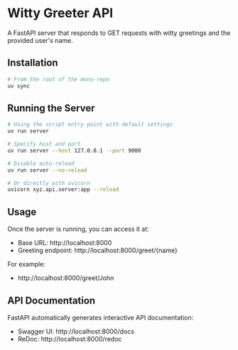 # Witty Greeter API

A FastAPI server that responds to GET requests with witty greetings and the provided user's name.

## Installation

```bash
# From the root of the mono-repo
uv sync
```

## Running the Server

```bash
# Using the script entry point with default settings
uv run server

# Specify host and port
uv run server --host 127.0.0.1 --port 9000

# Disable auto-reload
uv run server --no-reload

# Or directly with uvicorn
uvicorn xyz.api.server:app --reload
```

## Usage

Once the server is running, you can access it at:

- Base URL: http://localhost:8000
- Greeting endpoint: http://localhost:8000/greet/{name}

For example:

- http://localhost:8000/greet/John

## API Documentation

FastAPI automatically generates interactive API documentation:

- Swagger UI: http://localhost:8000/docs
- ReDoc: http://localhost:8000/redoc
